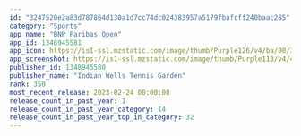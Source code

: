 ```yaml
---
id: "3247520e2a83d787864d130a1d7cc74dc024383957a5179fbafcff240baac285"
category: "Sports"
app_name: "BNP Paribas Open"
app_id: 1348945581
app_icon: https://is1-ssl.mzstatic.com/image/thumb/Purple126/v4/ba/00/38/ba003802-cd5d-5413-06b8-b55a26d6f7f0/AppIcon-1x_U007emarketing-0-7-0-85-220.png/1024x1024bb.png
app_screenshot: https://is1-ssl.mzstatic.com/image/thumb/Purple113/v4/48/87/dc/4887dc98-bf25-d384-d579-cd9f6ea8a8b8/pr_source.png/1242x2688bb.png
publisher_id: 1348945580
publisher_name: "Indian Wells Tennis Garden"
rank: 350
most_recent_release: 2023-02-24 00:00:00
release_count_in_past_year: 1
release_count_in_past_year_category: 14
release_count_in_past_year_top_in_category: 32
---
```

